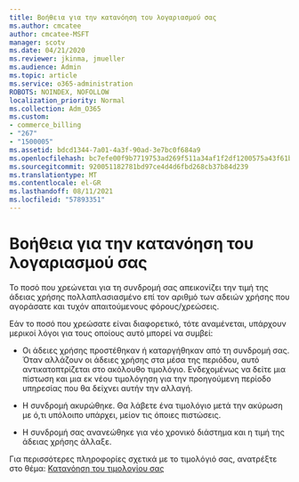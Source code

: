 ```yaml
---
title: Βοήθεια για την κατανόηση του λογαριασμού σας
ms.author: cmcatee
author: cmcatee-MSFT
manager: scotv
ms.date: 04/21/2020
ms.reviewer: jkinma, jmueller
ms.audience: Admin
ms.topic: article
ms.service: o365-administration
ROBOTS: NOINDEX, NOFOLLOW
localization_priority: Normal
ms.collection: Adm_O365
ms.custom:
- commerce_billing
- "267"
- "1500005"
ms.assetid: bdcd1344-7a01-4a3f-90ad-3e7bc0f684a9
ms.openlocfilehash: bc7efe00f9b7719753ad269f511a34af1f2df1200575a43f61b916a2a735ae12
ms.sourcegitcommit: 920051182781bd97ce4d4d6fbd268cb37b84d239
ms.translationtype: MT
ms.contentlocale: el-GR
ms.lasthandoff: 08/11/2021
ms.locfileid: "57893351"
---
```

# <a name="help-understanding-your-bill"></a>Βοήθεια για την κατανόηση του λογαριασμού σας

Το ποσό που χρεώνεται για τη συνδρομή σας απεικονίζει την τιμή της άδειας χρήσης πολλαπλασιασμένο επί τον αριθμό των αδειών χρήσης που αγοράσατε και τυχόν απαιτούμενους φόρους/χρεώσεις.
  
Εάν το ποσό που χρεώσατε είναι διαφορετικό, τότε αναμένεται, υπάρχουν μερικοί λόγοι για τους οποίους αυτό μπορεί να συμβεί:
  
- Οι άδειες χρήσης προστέθηκαν ή καταργήθηκαν από τη συνδρομή σας. Όταν αλλάζουν οι άδειες χρήσης στα μέσα της περιόδου, αυτό αντικατοπτρίζεται στο ακόλουθο τιμολόγιο. Ενδεχομένως να δείτε μια πίστωση και μια εκ νέου τιμολόγηση για την προηγούμενη περίοδο υπηρεσίας που θα δείχνει αυτήν την αλλαγή.

- Η συνδρομή ακυρώθηκε. Θα λάβετε ένα τιμολόγιο μετά την ακύρωση με ό,τι υπόλοιπο υπάρχει, μείον τις όποιες πιστώσεις.

- Η συνδρομή σας ανανεώθηκε για νέο χρονικό διάστημα και η τιμή της άδειας χρήσης άλλαξε.

Για περισσότερες πληροφορίες σχετικά με το τιμολόγιό σας, ανατρέξτε στο θέμα: [Κατανόηση του τιμολογίου σας](https://docs.microsoft.com/microsoft-365/commerce/billing-and-payments/understand-your-invoice2)
